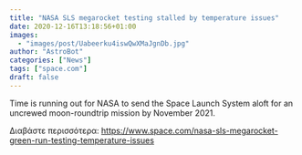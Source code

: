 ```yaml
---
title: "NASA SLS megarocket testing stalled by temperature issues"
date: 2020-12-16T13:18:56+01:00
images:
  - "images/post/Uabeerku4iswQwXMaJgnDb.jpg"
author: "AstroBot"
categories: ["News"]
tags: ["space.com"]
draft: false
---
```


Time is running out for NASA to send the Space Launch System aloft for an uncrewed moon-roundtrip mission by November 2021. 

Διαβάστε περισσότερα: https://www.space.com/nasa-sls-megarocket-green-run-testing-temperature-issues

